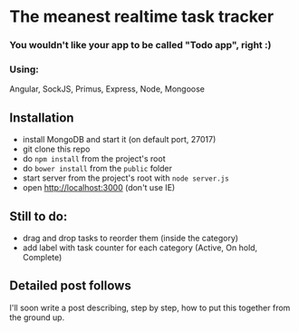 The meanest realtime task tracker
=============================
### You wouldn't like your app to be called "Todo app", right :) 

### Using:
Angular, SockJS, Primus, Express, Node, Mongoose

## Installation
 - install MongoDB and start it (on default port, 27017)
 - git clone this repo
 - do `npm install` from the project's root
 - do `bower install` from the `public` folder
 - start server from the project's root with `node server.js`
 - open [http://localhost:3000](http://localhost:3000) (don't use IE)
 
## Still to do:
 - drag and drop tasks to reorder them (inside the category)
 - add label with task counter for each category (Active, On hold, Complete)
 
## Detailed post follows
I'll soon write a post describing, step by step, how to put this together from the ground up.
